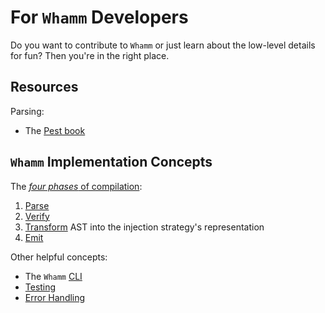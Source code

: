 # For `Whamm` Developers #

Do you want to contribute to `Whamm` or just learn about the low-level details for fun?
Then you're in the right place.

## Resources ##

Parsing:
- The [Pest book](https://pest.rs/book/)

## `Whamm` Implementation Concepts ##

The [_four phases_ of compilation](compiler_phases.md):
1. [Parse](parsing.md)
2. [Verify](verifying.md)
3. [Transform](devs/transform_ast.md) AST into the injection strategy's representation
4. [Emit](emit/emitting.md)

Other helpful concepts:
- The `Whamm` [CLI](cli.md)
- [Testing](testing.md)
- [Error Handling](error_handling.md)
